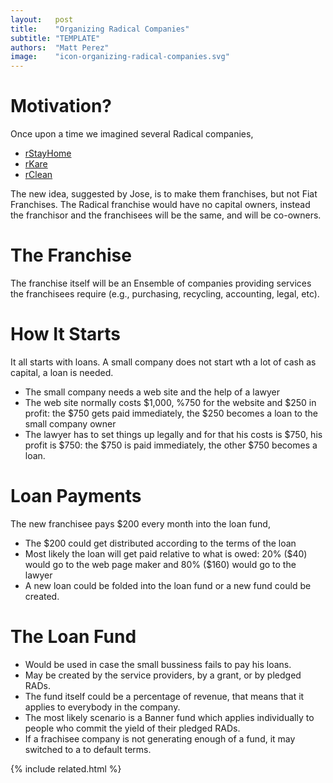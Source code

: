 ```yaml
---
layout:   post
title:    "Organizing Radical Companies"
subtitle: "TEMPLATE"
authors:  "Matt Perez"
image:    "icon-organizing-radical-companies.svg"
---
```


<div style='display:none; '>
 <p>Once upon a time we described several Radical companies. This is another motivation.</p>
</div>

<h1>Motivation?</h1>
 <p>Once upon a time we imagined several Radical companies,</p>
  <ul>
   <li><a href="https://radicalcompanies.com/2022/05/12/rstayhome" target="_blank">rStayHome</a></li>
   <li><a href="https://radicalcompanies.com/2022/05/13/rkare" target="_blank">rKare</a></li>
   <li><a href="https://radicalcompanies.com/2022/05/14/rclean" target="_blank">rClean</a></li>
  </ul>
 <p>The new idea, suggested by Jose, is to make them franchises, but not Fiat Franchises. The Radical franchise would have no capital owners, instead the franchisor and the franchisees will be the same, and will be co-owners.</p>

<h1>The Franchise</h1>
 <p>The franchise itself will be an Ensemble of companies providing services the franchisees require (e.g., purchasing, recycling, accounting, legal, etc).</p>

<h1>How It Starts</h1>
 <p>It all starts with loans. A small company does not start wth a lot of cash as capital, a loan is needed.</p>
  <ul>
   <li>The small company needs a web site and the help of a lawyer</li>
   <li>The web site normally costs $1,000, %750 for the website and $250 in profit: the $750 gets paid immediately, the $250 becomes a loan to the small company owner</li>
   <li>The lawyer has to set things up legally and for that his costs is $750, his profit is $750: the $750 is paid immediately, the other $750 becomes a loan.</li>
  </ul>

<h1>Loan Payments</h1>
 <p>The new franchisee pays $200 every month into the loan fund,</p>
  <ul>
   <li>The $200 could get distributed according to the terms of the loan</li>
   <li>Most likely the loan will get paid relative to what is owed: 20% ($40) would go to the web page maker and 80% ($160) would go to the lawyer</li>
   <li>A new loan could be folded into the loan fund or a new fund could be created.</li>
  </ul>

<h1>The Loan Fund</h1>
  <ul>
   <li>Would be used in case the small bussiness fails to pay his loans.</li>
   <li>May be created by the service providers, by a grant, or by pledged RADs.</li>
   <li>The fund itself could be a percentage of revenue, that means that it applies to everybody in the company.</li>
   <li>The most likely scenario is a Banner fund which applies individually to people who commit the yield of their pledged RADs.</li>
   <li>If a frachisee company is not generating enough of a fund, it may switched to a to default terms.</li>
  </ul>

{% include related.html %}